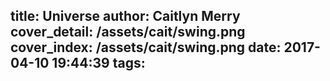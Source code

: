 title: Universe
author: Caitlyn Merry
cover_detail: /assets/cait/swing.png
cover_index: /assets/cait/swing.png
date: 2017-04-10 19:44:39
tags:
---
